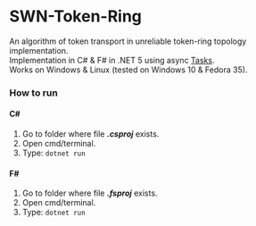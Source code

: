# SWN-Token-Ring
An algorithm of token transport in unreliable token-ring topology implementation.  
Implementation in C# & F# in .NET 5 using async [Tasks](https://docs.microsoft.com/pl-pl/dotnet/api/system.threading.tasks.task?view=net-6.0.).  
Works on Windows & Linux (tested on Windows 10 & Fedora 35).

### How to run 
#### C# 
1. Go to folder where file ___.csproj___ exists.
2. Open cmd/terminal.
3. Type: `dotnet run`

#### F# 
1. Go to folder where file ___.fsproj___ exists.
2. Open cmd/terminal.
3. Type: `dotnet run`
